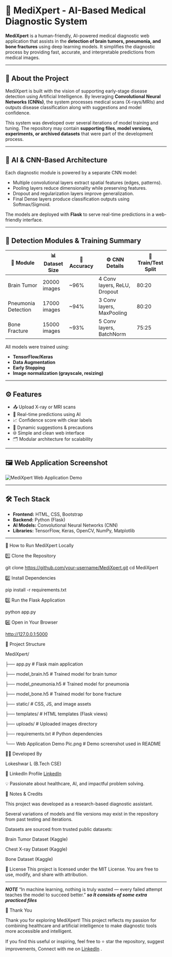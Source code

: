 
# 🧠 MediXpert - AI-Based Medical Diagnostic System

**MediXpert** is a human-friendly, AI-powered medical diagnostic web application that assists in the **detection of brain tumors, pneumonia, and bone fractures** using deep learning models. It simplifies the diagnostic process by providing fast, accurate, and interpretable predictions from medical images.

---

## 📌 About the Project

MediXpert is built with the vision of supporting early-stage disease detection using Artificial Intelligence. By leveraging **Convolutional Neural Networks (CNNs)**, the system processes medical scans (X-rays/MRIs) and outputs disease classification along with suggestions and model confidence.

This system was developed over several iterations of model training and tuning. The repository may contain **supporting files, model versions, experiments, or archived datasets** that were part of the development process.

---

## 🔬 AI & CNN-Based Architecture

Each diagnostic module is powered by a separate CNN model:

- Multiple convolutional layers extract spatial features (edges, patterns).
- Pooling layers reduce dimensionality while preserving features.
- Dropout and regularization layers improve generalization.
- Final Dense layers produce classification outputs using Softmax/Sigmoid.

The models are deployed with **Flask** to serve real-time predictions in a web-friendly interface.

---

## 🧪 Detection Modules & Training Summary

| 🧠 Module             | 📊 Dataset Size | 🎯 Accuracy | ⚙️ CNN Details              | 📁 Train/Test Split |
|----------------------|------------------|-------------|-----------------------------|----------------------|
| Brain Tumor          | 20000 images    | ~96%        | 4 Conv layers, ReLU, Dropout | 80:20                |
| Pneumonia Detection  | 17000 images    | ~94%        | 3 Conv layers, MaxPooling    | 80:20                |
| Bone Fracture        | 15000 images   | ~93%        | 5 Conv layers, BatchNorm     | 75:25                |

All models were trained using:
- **TensorFlow/Keras**
- **Data Augmentation**
- **Early Stopping**
- **Image normalization (grayscale, resizing)**

---

## ⚙️ Features

- 📤 Upload X-ray or MRI scans
- 🧠 Real-time predictions using AI
- 📈 Confidence score with clear labels
- 💬 Dynamic suggestions & precautions
- 🌐 Simple and clean web interface
- 🗂️ Modular architecture for scalability

---

## 🖼️ Web Application Screenshot

![MediXpert Web Application Demo](Web%20Application%20Demo%20Pic.png)

---

## 🛠️ Tech Stack

- **Frontend:** HTML, CSS, Bootstrap
- **Backend:** Python (Flask)
- **AI Models:** Convolutional Neural Networks (CNN)
- **Libraries:** TensorFlow, Keras, OpenCV, NumPy, Matplotlib

---

🚀 How to Run MediXpert Locally


1️⃣ Clone the Repository




git clone https://github.com/your-username/MediXpert.git
cd MediXpert



2️⃣ Install Dependencies




pip install -r requirements.txt



3️⃣ Run the Flask Application




python app.py



4️⃣ Open in Your Browser



http://127.0.0.1:5000



📁 Project Structure



MediXpert/


├── app.py                       # Flask main application


├── model_brain.h5               # Trained model for brain tumor


├── model_pneumonia.h5           # Trained model for pneumonia


├── model_bone.h5                # Trained model for bone fracture


├── static/                      # CSS, JS, and image assets


├── templates/                   # HTML templates (Flask views)


├── uploads/                     # Uploaded images directory


├── requirements.txt             # Python dependencies


└── Web Application Demo Pic.png # Demo screenshot used in README



👨‍💻 Developed By


Lokeshwar L (B.Tech CSE)


🔗 LinkedIn Profile [LinkedIn](https://www.linkedin.com/in/lam-lokeshwar-730bb12a0/)



💡 Passionate about healthcare, AI, and impactful problem solving.




📢 Notes & Credits


This project was developed as a research-based diagnostic assistant.

Several variations of models and file versions may exist in the repository from past testing and iterations.

Datasets are sourced from trusted public datasets:

Brain Tumor Dataset (Kaggle)

Chest X-ray Dataset (Kaggle)

Bone Dataset (Kaggle)

📜 License
This project is licensed under the MIT License.
You are free to use, modify, and share with attribution.


-------------------------------------------------------------------------------

***NOTE***
“In machine learning, nothing is truly wasted — every failed attempt teaches the model to succeed better.” ***so It consists of some extra practiced files***

 🙏 Thank You

Thank you for exploring MediXpert!
This project reflects my passion for combining healthcare and artificial intelligence to make diagnostic tools more accessible and intelligent.

If you find this useful or inspiring, feel free to ⭐ star the repository, suggest improvements,  Connect with me on [LinkedIn](https://www.linkedin.com/in/lam-lokeshwar-730bb12a0/)
.

                                                                   
                                                         
